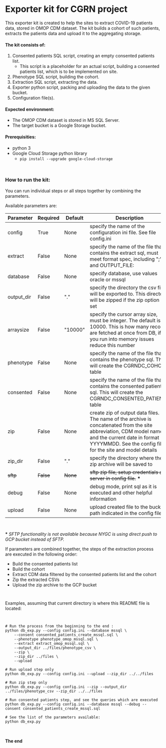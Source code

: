 # Exporter kit for CGRN project

This exporter kit is created to help the sites to extract COVID-19 patients data, stored in OMOP CDM dataset. The kit builds a cohort of such patients, extracts the patients data and upload it to the aggregating storage.

#### The kit consists of:

1. Consented patients SQL script, creating an empty consented patients list.
    * This script is a placeholder for an actual script, building a consented patients list, which is to be implemented on site.
1. Phenotype SQL script, building the cohort.
1. Extraction SQL script, extracting the data.
1. Exporter python script, packing and uploading the data to the given bucket.
1. Configuration file(s).

#### Expected environment:

* The OMOP CDM dataset is stored in MS SQL Server.
* The target bucket is a Google Storage bucket.

#### Prerequisities:

* python 3
* Google Cloud Storage python library
    * `pip install --upgrade google-cloud-storage`

```
 
```


### How to run the kit:

You can run individual steps or all steps together by combining the parameters.

Available parameters are:

Parameter | Required | Default | Description | Example of a value
--------- | -------- | ------- | ----------- | ------------------
config | True | None | specify the name of the configuration ini file. See file config.ini | config.ini
extract | False | None | specify the name of the file that contains the extract sql, must meet format spec, including ";" and OUTPUT_FILE: | extract_omop_mssql.sql
database | False | None | specify database, use values oracle or mssql | mssql, oracle
output_dir | False | "." | specify the directory the csv files will be exported to. This directory will be zipped if the zip option is set | ../files/phenotype_csv
arraysize | False | "10000" | specify the cursor array size, must be integer. The default is 10000. This is how many records are fetched at once from DB, if you run into memory issues reduce this number | 
phenotype | False | None | specify the name of the file that contains the phenotype sql. This will create the CGRNDC_COHORT table | phenotype_omop_mssql.sql
consented | False | None | specify the name of the file that contains the consented patients sql. This will create the CGRNDC_CONSENTED_PATIENTS table | consented_patients_create_mssql.sql
zip | False | None | create zip of output data files. The name of the archive is concatenated from the site abbreviation, CDM model name, and the current date in format YYYYMMDD. See the config file for the site and model details | No value is expected
zip_dir | False | "." | specify the directory where the zip archive will be saved to | ../files
~~sftp~~ | ~~False~~ | ~~None~~ | ~~sftp zip file, setup credentials and server in config file.~~ **\*** | ~~No value is expected~~
debug | False | None | debug mode, print sql as it is executed and other helpful information | No value is expected
upload | False | None | upload created file to the bucket path indicated in the config file | No value is expected

```
 
```

**\***  *SFTP functionality is not available because NYGC is using direct push to GCP bucket instead of SFTP.*

If parameters are combined together, the steps of the extraction process are executed in the following order:

* Build the consented patients list
* Build the cohort
* Extract CDM data filtered by the consented patients list and the cohort
* Zip the extracted CSVs
* Upload the zip archive to the GCP bucket

```
 
```

Examples, assuming that current directory is where this README file is located:

```
 
```


```
# Run the process from the beginning to the end :
python db_exp.py --config config.ini --database mssql \
    --consent consented_patients_create_mssql.sql \
    --phenotype phenotype_omop_mssql.sql \
    --extract extract_omop_mssql.sql \
    --output_dir ../files/phenotype_csv \
    --zip \
    --zip_dir ../files \
    --upload

# Run upload step only
python db_exp.py --config config.ini --upload --zip_dir ../../files

# Run zip step only
python db_exp.py --config config.ini --zip --output_dir ../files/phenotype_csv --zip_dir ../../files

# Run consented patients step, and see the queries which are executed
python db_exp.py --config config.ini --database mssql --debug --consent consented_patients_create_mssql.sql

# See the list of the parameters available:
python db_exp.py

```


```
 
```

#### The end